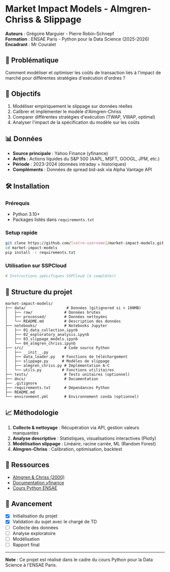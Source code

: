 # Market Impact Models - Almgren-Chriss & Slippage

**Auteurs** : Grégoire Marguier - Pierre Robin-Schnepf                                    
**Formation** : ENSAE Paris - Python pour la Data Science (2025-2026)  
**Encadrant** : Mr Couralet

## 📌 Problématique

Comment modéliser et optimiser les coûts de transaction liés à l'impact de marché pour différentes stratégies d'exécution d'ordres ?

## 🎯 Objectifs

1. Modéliser empiriquement le slippage sur données réelles
2. Calibrer et implémenter le modèle d'Almgren-Chriss
3. Comparer différentes stratégies d'exécution (TWAP, VWAP, optimal)
4. Analyser l'impact de la spécification du modèle sur les coûts

## 📊 Données

- **Source principale** : Yahoo Finance (yfinance)
- **Actifs** : Actions liquides du S&P 500 (AAPL, MSFT, GOOGL, JPM, etc.)
- **Période** : 2023-2024 (données intraday + historiques)
- **Compléments** : Données de spread bid-ask via Alpha Vantage API

## 🛠️ Installation

### Prérequis
- Python 3.10+
- Packages listés dans `requirements.txt`

### Setup rapide
```bash
git clone https://github.com/[votre-username]/market-impact-models.git
cd market-impact-models
pip install -r requirements.txt
```

### Utilisation sur SSPCloud
```bash
# Instructions spécifiques SSPCloud (à compléter)
```

## 📁 Structure du projet
```
market-impact-models/
├── data/                  # Données (gitignored si > 100MB)
│   ├── raw/              # Données brutes
│   ├── processed/        # Données nettoyées
│   └── README.md         # Description des données
├── notebooks/            # Notebooks Jupyter
│   ├── 01_data_collection.ipynb
│   ├── 02_exploratory_analysis.ipynb
│   ├── 03_slippage_models.ipynb
│   └── 04_almgren_chriss.ipynb
├── src/                  # Code source Python
│   ├── __init__.py
│   ├── data_loader.py   # Fonctions de téléchargement
│   ├── slippage.py      # Modèles de slippage
│   ├── almgren_chriss.py # Implémentation A-C
│   └── utils.py         # Fonctions utilitaires
├── tests/                # Tests unitaires (optionnel)
├── docs/                 # Documentation
├── .gitignore
├── requirements.txt      # Dépendances Python
├── README.md
└── environment.yml       # Environnement conda (optionnel)
```

## 📈 Méthodologie

1. **Collecte & nettoyage** : Récupération via API, gestion valeurs manquantes
2. **Analyse descriptive** : Statistiques, visualisations interactives (Plotly)
3. **Modélisation slippage** : Linéaire, racine carrée, ML (Random Forest)
4. **Almgren-Chriss** : Calibration, optimisation, backtest

## 🔗 Ressources

- [Almgren & Chriss (2000)](https://www.smallake.kr/wp-content/uploads/2016/03/optliq.pdf)
- [Documentation yfinance](https://pypi.org/project/yfinance/)
- [Cours Python ENSAE](https://pythonds.linogaliana.fr/)

## 📅 Avancement

- [x] Initialisation du projet
- [x] Validation du sujet avec le chargé de TD
- [ ] Collecte des données
- [ ] Analyse exploratoire
- [ ] Modélisation
- [ ] Rapport final

---

**Note** : Ce projet est réalisé dans le cadre du cours Python pour la Data Science à l'ENSAE Paris.
